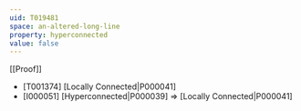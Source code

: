 ```yaml
---
uid: T019481
space: an-altered-long-line
property: hyperconnected
value: false
---
```

[[Proof]]

* [T001374] [Locally Connected|P000041]
* [I000051] [Hyperconnected|P000039] => [Locally Connected|P000041]

